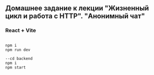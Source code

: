 ## Домашнее задание к лекции "Жизненный цикл и работа с HTTP". "Анонимный чат"

### React + Vite

```

npm i
npm run dev

--cd backend 
npm i
npm start

```
